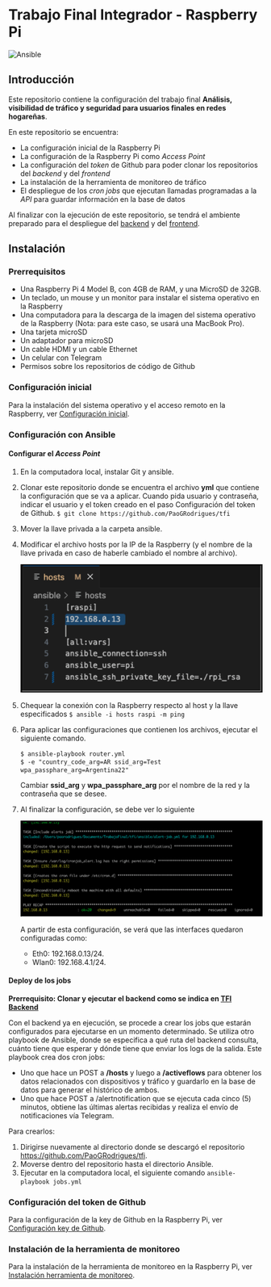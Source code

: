 # Trabajo Final Integrador - Raspberry Pi

![Ansible](https://img.shields.io/badge/config-Ansible-black?logo=ansible&logoColor=white)

## Introducción
Este repositorio contiene la configuración del trabajo final **Análisis, visibilidad de tráfico y seguridad para usuarios finales en redes hogareñas**.

En este repositorio se encuentra:
* La configuración inicial de la Raspberry Pi
* La configuración de la Raspberry Pi como _Access Point_
* La configuración del _token_ de Github para poder clonar los repositorios del _backend_ y del _frontend_
* La instalación de la herramienta de monitoreo de tráfico
* El despliegue de los _cron jobs_ que ejecutan llamadas programadas a la _API_ para guardar información en la base de datos

Al finalizar con la ejecución de este repositorio, se tendrá el ambiente preparado para el despliegue del [backend](https://github.com/PaoGRodrigues/tfi-backend) y del [frontend](http://github.com/PaoGRodrigues/tfi-frontend).

## Instalación
### Prerrequisitos
* Una Raspberry Pi 4 Model B, con 4GB de RAM, y una MicroSD de 32GB.
* Un teclado, un mouse y un monitor para instalar el sistema operativo en la Raspberry
* Una computadora para la descarga de la imagen del sistema operativo de la Raspberry (Nota: para este caso, se usará una MacBook Pro).
* Una tarjeta microSD
* Un adaptador para microSD
* Un cable HDMI y un cable Ethernet
* Un celular con Telegram
* Permisos sobre los repositorios de código de Github

### Configuración inicial
Para la instalación del sistema operativo y el acceso remoto en la Raspberry, ver [Configuración inicial](docs/configInicial.md).

### Configuración con Ansible
#### Configurar el _Access Point_ 
1. En la computadora local, instalar Git y ansible.
2. Clonar este repositorio donde se encuentra el archivo **yml** que contiene la configuración que se va a aplicar. Cuando pida usuario y contraseña, indicar el usuario y el token creado en el paso Configuración del token de Github.
    ```$ git clone https://github.com/PaoGRodrigues/tfi```
3. Mover la llave privada a la carpeta ansible.
4. Modificar el archivo hosts por la IP de la Raspberry (y el nombre de la llave privada en caso de haberle cambiado el nombre al archivo).

    ![Modificar yml](docs/AnsibleImage.png)

5. Chequear la conexión con la Raspberry respecto al host y la llave especificados
    ```$ ansible -i hosts raspi -m ping```
6. Para aplicar las configuraciones que contienen los archivos, ejecutar el siguiente comando.
    ```
    $ ansible-playbook router.yml 
    $ -e "country_code_arg=AR ssid_arg=Test wpa_passphare_arg=Argentina22"
    ```
    Cambiar **ssid_arg** y **wpa_passphare_arg** por el nombre de la red y la contraseña que se desee.

7. Al finalizar la configuración, se debe ver lo siguiente
    
    ![Ejecución](docs/execution.png)

    A partir de esta configuración, se verá que las interfaces quedaron configuradas como:
    * Eth0: 192.168.0.13/24.
    * Wlan0: 192.168.4.1/24.

#### Deploy de los jobs
**Prerrequisito: Clonar y ejecutar el backend como se indica en [TFI Backend](https://github.com/PaoGRodrigues/tfi-backend)**

Con el backend ya en ejecución, se procede a crear los jobs que estarán configurados para ejecutarse en un momento determinado. Se utiliza otro playbook de Ansible, donde se especifica a qué ruta del backend consulta, cuánto tiene que esperar y dónde tiene que enviar los logs de la salida.
Este playbook crea dos cron jobs:
* Uno que hace un POST a **/hosts** y luego a **/activeflows** para obtener los datos relacionados con dispositivos y tráfico y guardarlo en la base de datos para generar el histórico de ambos.
* Uno que hace POST a /alertnotification que se ejecuta cada cinco (5) minutos, obtiene las últimas alertas recibidas y realiza el envío de notificaciones vía Telegram.

Para crearlos:

1. Dirigirse nuevamente al directorio donde se descargó el repositorio https://github.com/PaoGRodrigues/tfi.
2. Moverse dentro del repositorio hasta el directorio Ansible.
3. Ejecutar en la computadora local, el siguiente comando ```ansible-playbook jobs.yml```

### Configuración del token de Github
Para la configuración de la key de Github en la Raspberry Pi, ver [Configuración key de Github](docs/configKeyGithub.md).

### Instalación de la herramienta de monitoreo
Para la instalación de la herramienta de monitoreo en la Raspberry Pi, ver [Instalación herramienta de monitoreo](docs/configTool.md).
